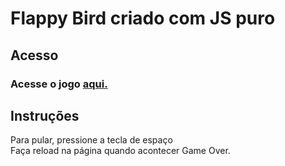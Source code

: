 # Flappy Bird criado com JS puro

## Acesso

### Acesse o jogo [aqui.](https://micaelriboura.github.io/flappy-bird-pure-js/)

## Instruções

Para pular, pressione a tecla de espaço<br/>
Faça reload na página quando acontecer Game Over.
